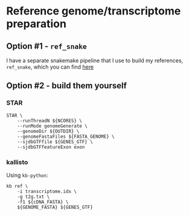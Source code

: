 # Reference genome/transcriptome preparation

## Option #1 - `ref_snake`
I have a separate snakemake pipeline that I use to build my references, `ref_snake`, which you can find [here](https://github.com/mckellardw/ref_snake)

## Option #2 - build them yourself

### STAR
```
STAR \
    --runThreadN ${NCORES} \
    --runMode genomeGenerate \
    --genomeDir ${OUTDIR} \
    --genomeFastaFiles ${FASTA_GENOME} \
    --sjdbGTFfile ${GENES_GTF} \
    --sjdbGTFfeatureExon exon
```

### kallisto
Using `kb-python`:
```
kb ref \
    -i transcriptome.idx \
    -g t2g.txt \
    -f1 ${cDNA_FASTA} \
    ${GENOME_FASTA} ${GENES_GTF}
```